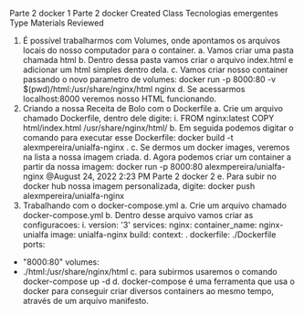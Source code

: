 Parte 2 docker 1
Parte 2 docker
Created
Class Tecnologias emergentes
Type
Materials
Reviewed
1. É possível trabalharmos com Volumes, onde apontamos os arquivos locais
do nosso computador para o container.
a. Vamos criar uma pasta chamada html
b. Dentro dessa pasta vamos criar o arquivo index.html e adicionar um html
simples dentro dela.
c. Vamos criar nosso container passando o novo parametro de volumes: docker
run -p 8000:80 -v $(pwd)/html:/usr/share/nginx/html nginx
d. Se acessarmos localhost:8000 veremos nosso HTML funcionando.
2. Criando a nossa Receita de Bolo com o Dockerfile
a. Crie um arquivo chamado Dockerfile, dentro dele digite:
i.
FROM nginx:latest
COPY html/index.html /usr/share/nginx/html/
b. Em seguida podemos digitar o comando para executar esse Dockerfile: docker
build -t alexmpereira/unialfa-nginx .
c. Se dermos um docker images, veremos na lista a nossa imagem criada.
d. Agora podemos criar um container a partir da nossa imagem: docker run -p
8000:80 alexmpereira/unialfa-nginx
@August 24, 2022 2:23 PM
Parte 2 docker 2
e. Para subir no docker hub nossa imagem personalizada, digite: docker push
alexmpereira/unialfa-nginx
3. Trabalhando com o docker-compose.yml
a. Crie um arquivo chamado docker-compose.yml
b. Dentro desse arquivo vamos criar as configuracoes:
i.
version: '3'
services:
nginx:
container_name: nginx-unialfa
image: unialfa-nginx
build:
context: .
dockerfile: ./Dockerfile
ports:
- "8000:80"
volumes:
- ./html:/usr/share/nginx/html
c. para subirmos usaremos o comando docker-compose up -d
d. docker-compose é uma ferramenta que usa o docker para conseguir criar
diversos containers ao mesmo tempo, através de um arquivo manifesto.